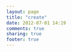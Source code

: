 ```yaml
---
layout: page
title: "create"
date: 2012-07-01 14:19
comments: true
sharing: true
footer: true
---
```


